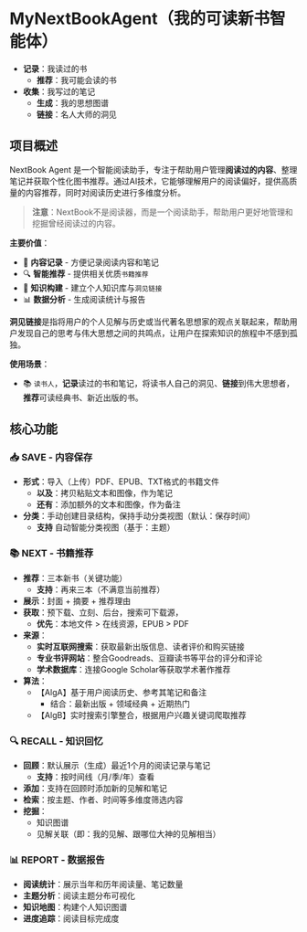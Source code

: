 # MyNextBookAgent（我的可读新书智能体）

- **记录**：我读过的书
  - **推荐**：我可能会读的书
- **收集**：我写过的笔记
  - **生成**：我的思想图谱
  - **链接**：名人大师的洞见


## 项目概述

NextBook Agent 是一个智能阅读助手，专注于帮助用户管理**阅读过的内容**、整理笔记并获取个性化图书推荐。通过AI技术，它能够理解用户的阅读偏好，提供高质量的内容推荐，同时对阅读历史进行多维度分析。

> **注意**：NextBook不是阅读器，而是一个阅读助手，帮助用户更好地管理和挖掘曾经阅读过的内容。

**主要价值**：
- 📝 **内容记录** - 方便记录阅读内容和笔记
- 🔍 **智能推荐** - 提供相关优质`书籍推荐`
- 🧠 **知识构建** - 建立个人知识库与`洞见链接`
- 📊 **数据分析** - 生成阅读统计与报告

**洞见链接**是指将用户的个人见解与历史或当代著名思想家的观点关联起来，帮助用户发现自己的思考与伟大思想之间的共鸣点，让用户在探索知识的旅程中不感到孤独。

**使用场景**：
- 📚 `读书人`，**记录**读过的书和笔记，将读书人自己的洞见、**链接**到伟大思想者，**推荐**可读经典书、新近出版的书。

## 核心功能

### 📥 SAVE - 内容保存

* **形式**：导入（上传）PDF、EPUB、TXT格式的书籍文件
  * **以及**：拷贝粘贴文本和图像，作为笔记
  * **还有**：添加额外的文本和图像，作为备注
* **分类**：手动创建目录结构，保持手动分类视图（默认：保存时间）
  * **支持** 自动智能分类视图（基于：主题）

### 📚 NEXT - 书籍推荐

* **推荐**：三本新书（关键功能）
  * **支持**：再来三本（不满意当前推荐）
* **展示**：封面 + 摘要 + 推荐理由
* **获取**：预下载、立刻、后台，搜索可下载源，
  * **优先**：本地文件 > 在线资源，EPUB > PDF
* **来源**：
  * **实时互联网搜索**：获取最新出版信息、读者评价和购买链接
  * **专业书评网站**：整合Goodreads、豆瓣读书等平台的评分和评论
  * **学术数据库**：连接Google Scholar等获取学术著作推荐
* **算法**：
  * 【AlgA】基于用户阅读历史、参考其笔记和备注
    * 结合：最新出版 + 领域经典 + 近期热门
  * 【AlgB】实时搜索引擎整合，根据用户兴趣关键词爬取推荐

### 🔍 RECALL - 知识回忆

* **回顾**：默认展示（生成）最近1个月的阅读记录与笔记
  * **支持**：按时间线（月/季/年）查看
* **添加**：支持在回顾时添加新的见解和笔记
* **检索**：按主题、作者、时间等多维度筛选内容
* **挖掘**：
  * 知识图谱
  * 见解关联（即：我的见解、跟哪位大神的见解相当）

### 📊 REPORT - 数据报告

* **阅读统计**：展示当年和历年阅读量、笔记数量
* **主题分析**：阅读主题分布可视化
* **知识地图**：构建个人知识图谱
* **进度追踪**：阅读目标完成度